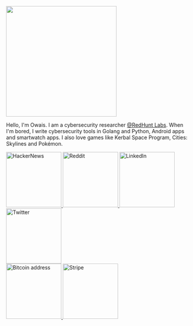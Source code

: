 <img src="https://c.tenor.com/_l8MMDhkM_sAAAAC/tomand-jerry.gif" width="300">

Hello, I'm Owais. I am a cybersecurity researcher [@RedHunt Labs](https://github.com/owais-redhunt). When I'm bored, I write cybersecurity tools in Golang and Python, Android apps and smartwatch apps. I also love games like Kerbal Space Program, Cities: Skylines and Pokémon.

<a href="https://news.ycombinator.com/user?id=4f77616973">
  <img src="https://img.shields.io/badge/HackerNews-000000?style=for-the-badge&logo=ycombinator&logoColor=white" alt="HackerNews" title="HackerNews" width="150"/>
</a>

<a href="https://www.reddit.com/user/0x736961774f">
  <img src="https://img.shields.io/badge/Reddit-000000?style=for-the-badge&logo=reddit&logoColor=white" alt="Reddit" title="Reddit" width="150"/>
</a>

<a href="https://www.linkedin.com/in/the-only-owais-shaikh">
  <img src="https://img.shields.io/badge/LinkedIn-000000?style=for-the-badge&logo=linkedin&logoColor=white" alt="LinkedIn" title="LinkedIn" width="150"/>
</a>

<a href="https://twitter.com/o_0x4f">
  <img src="https://img.shields.io/badge/Twitter-000000?style=for-the-badge&logo=twitter&logoColor=white" alt="Twitter" title="Twitter" width="150"/>
</a>

<br />

<a href=bitcoin.md>
  <img src="https://img.shields.io/badge/Bitcoin-000000?style=for-the-badge&logo=bitcoin&logoColor=white" alt="Bitcoin address" title="Bitcoin address" width="150"/>
</a>

<a href="https://buy.stripe.com/4gw7uYciEg3HfOE6op">
  <img src="https://img.shields.io/badge/Stripe-000000?style=for-the-badge&logo=stripe&logoColor=white" alt="Stripe" title="Stripe" width="150"/>
</a>
